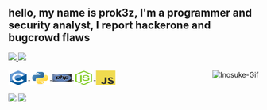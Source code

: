 ## hello, my name is prok3z, I'm a programmer and security analyst, I report hackerone and bugcrowd flaws

 <div>
  <a href="https://github.com/prok3z">
  <img height="180em" src="https://github-readme-stats.vercel.app/api?username=prok3z&show_icons=true&theme=dracula&include_all_commits=true&count_private=true"/>
  <img height="180em" src="https://github-readme-stats.vercel.app/api/top-langs/?username=prok3z&layout=compact&langs_count=7&theme=dracula"/>
</div>
<div style="display: inline_block"><br>
  <img align="center" alt="Inosuke-C" height="30" width="40" src="https://raw.githubusercontent.com/devicons/devicon/master/icons/c/c-original.svg">
  <img align="center" alt="Inosuke-Python" height="30" width="40" src="https://raw.githubusercontent.com/devicons/devicon/master/icons/python/python-original.svg">
  <img align="center" alt="Inosuke-Php" height="30" width="40" src="https://raw.githubusercontent.com/devicons/devicon/master/icons/php/php-original.svg">
  <img align="center" alt="Inosuke-NodeJS" height="30" width="40" src="https://github.com/devicons/devicon/blob/master/icons/nodejs/nodejs-original.svg">
  <img align="center" alt="Inosuke-JS" height="30" width="40" src="https://github.com/devicons/devicon/blob/master/icons/javascript/javascript-original.svg">
  <img align="right" alt="Inosuke-Gif" src="https://1.bp.blogspot.com/--SpiFL8s8LI/XNHTUSpFQ0I/AAAAAAAAS80/E7VOY9KRLiAALhHw20izR7kBj-YMNYMIQCLcBGAs/s1600/tenor.gif">
</div>
 <br>
<div> 
  <a href="https://www.youtube.com/channel/UCHd4trwcxUqGNdqXipQSHjQ" target="_blank"><img src="https://img.shields.io/badge/YouTube-FF0000?style=for-the-badge&logo=youtube&logoColor=white" target="_blank"></a>
<a href="https://discord.gg/RRjxmyxXut" target="_blank"><img src="https://img.shields.io/badge/Discord-7289DA?style=for-the-badge&logo=discord&logoColor=white" target="_blank"></a>
 
</div>

